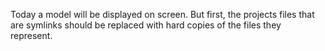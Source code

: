 Today a model will be displayed on screen. But first, the projects files that are symlinks should be replaced with hard copies of the files they represent.

```bash
```
